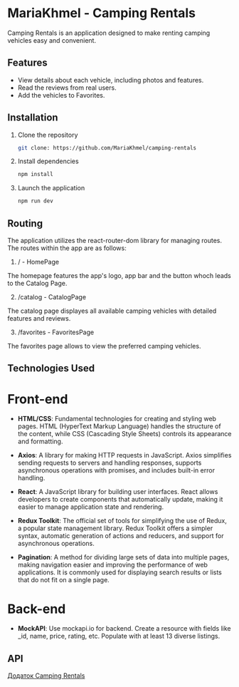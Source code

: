 # MariaKhmel - Camping Rentals

Camping Rentals is an application designed to make renting camping vehicles easy
and convenient.

## Features

- View details about each vehicle, including photos and features.
- Read the reviews from real users.
- Add the vehicles to Favorites.

## Installation

1.  Clone the repository
    ```sh
    git clone: https://github.com/MariaKhmel/camping-rentals
    ```
2.  Install dependencies
    ```sh
    npm install
    ```
3.  Launch the application
    ```sh
    npm run dev
    ```

## Routing

The application utilizes the react-router-dom library for managing routes. The
routes within the app are as follows:

1. / - HomePage

The homepage features the app's logo, app bar and the button whoch leads to the
Catalog Page.

2. /catalog - CatalogPage

The catalog page displayes all available camping vehicles with detailed features
and reviews.

3. /favorites - FavoritesPage

The favorites page allows to view the preferred camping vehicles.

## Technologies Used

# Front-end

- **HTML/CSS**: Fundamental technologies for creating and styling web pages.
  HTML (HyperText Markup Language) handles the structure of the content, while
  CSS (Cascading Style Sheets) controls its appearance and formatting.

- **Axios**: A library for making HTTP requests in JavaScript. Axios simplifies
  sending requests to servers and handling responses, supports asynchronous
  operations with promises, and includes built-in error handling.

- **React**: A JavaScript library for building user interfaces. React allows
  developers to create components that automatically update, making it easier to
  manage application state and rendering.

- **Redux Toolkit**: The official set of tools for simplifying the use of Redux,
  a popular state management library. Redux Toolkit offers a simpler syntax,
  automatic generation of actions and reducers, and support for asynchronous
  operations.

- **Pagination**: A method for dividing large sets of data into multiple pages,
  making navigation easier and improving the performance of web applications. It
  is commonly used for displaying search results or lists that do not fit on a
  single page.

# Back-end

- **MockAPI**: Use mockapi.io for backend. Create a resource with fields like
  \_id, name, price, rating, etc. Populate with at least 13 diverse listings.

## API

[Додаток Camping Rentals](https://camping-rentals.netlify.app/)
